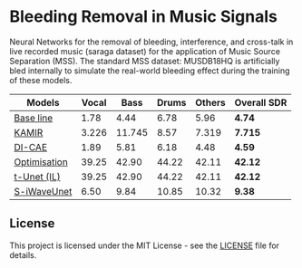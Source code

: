 # Bleeding Removal in Music Signals
Neural Networks for the removal of bleeding, interference, and cross-talk in live recorded music (saraga dataset) for the application of Music Source Separation (MSS). The standard MSS dataset: MUSDB18HQ is artificially bled internally to simulate the real-world bleeding effect during the training of these models.

| Models | Vocal | Bass | Drums | Others | Overall SDR |
|------|-----|-----|-----|-----|-----|
|[Base line]()| 1.78 | 4.44 | 6.78 | 5.96 | __4.74__ |
|[KAMIR]()| 3.226 | 11.745 | 8.57 | 7.319 | __7.715__ |
|[DI-CAE]()| 1.89 | 5.81 | 6.18 | 4.48 | __4.59__ |
|[Optimisation]()| 39.25 | 42.90 | 44.22 | 42.11 | __42.12__ |
|[t-Unet (IL)]()| 39.25 | 42.90 | 44.22 | 42.11 | __42.12__ |
|[S-iWaveUnet]()| 6.50 | 9.84 | 10.85 | 10.32 | __9.38__ |

## License

This project is licensed under the MIT License - see the [LICENSE](https://github.com/its-rajesh/Audio-Bleeding-Removal/blob/cde41b94a1be385efc46888a04b30a7b82c33375/LICENSE) file for details.
